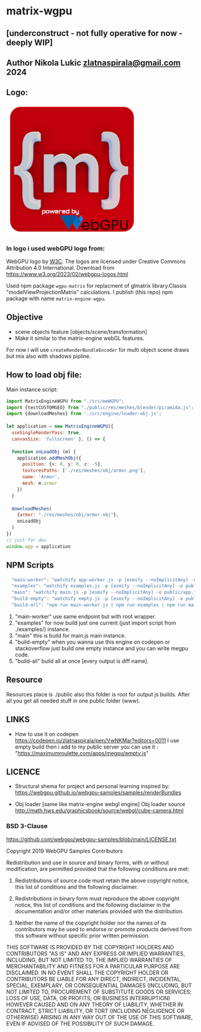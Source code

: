 # matrix-wgpu 
## [underconstruct - not fully operative for now - deeply WIP]
## Author Nikola Lukic zlatnaspirala@gmail.com 2024


## Logo:

<img width="350" height="350" src="https://github.com/zlatnaspirala/matrix-engine-wgpu/blob/main/public/res/icons/512.png?raw=true" />

### In logo i used webGPU logo from:
<span>WebGPU logo by <a href="https://www.w3.org/"><abbr title="World Wide Web Consortium">W3C</abbr></a></span>.
The logos are licensed under Creative Commons Attribution 4.0 International.
Download from https://www.w3.org/2023/02/webgpu-logos.html


Used npm package `wgpu-matrix` for replacment of glmatrix library.Classis "modelViewProjectionMatrix" calculations.
I publish (this repo) npm package with name `matrix-engine-wgpu`.

## Objective
  - scene objects feature [objects/scene/transformation]
  - Make it similar to the matrix-engine webGL features.

For now i will use `createRenderBundleEncoder` for multi object scene draws but mix also with shadows pipline.


## How to load obj file:
Main instance script:
```js
import MatrixEngineWGPU from "./src/meWGPU";
import {testCUSTOMGEO} from "./public/res/meshes/blender/piramida.js";
import {downloadMeshes} from './src/engine/loader-obj.js';

let application = new MatrixEngineWGPU({ 
  useSingleRenderPass: true,
  canvasSize: 'fullscreen' }, () => {

  function onLoadObj (m) {
    application.addMeshObj({
      position: {x: 0, y: 0, z: -5},
      texturesPaths: ['./res/meshes/obj/armor.png'],
      name: 'Armor',
      mesh: m.armor
    })
  }

  downloadMeshes(
    {armor: "./res/meshes/obj/armor.obj"},
    onLoadObj
  )
})
// just for dev
window.app = application
```

## NPM Scripts

```js
  "main-worker": "watchify app-worker.js -p [esmify --noImplicitAny] -o public/app-worker.js",
  "examples": "watchify examples.js -p [esmify --noImplicitAny] -o public/examples.js",
  "main": "watchify main.js -p [esmify --noImplicitAny] -o public/app.js",
  "build-empty": "watchify empty.js -p [esmify --noImplicitAny] -o public/empty.js",
  "build-all": "npm run main-worker.js | npm run examples | npm run main | npm run build-empty"
```

1) "main-worker" use same endpoint but with root wrapper.
2) "examples" for now build just one current (just import script from ./examples/) instance.
3) "main" this is build for main.js main instance.
4) "build-empty" when you wanna use this engine on codepen or stackoverflow just build one empty instance
   and you can write megpu code.
5) "build-all" build all at once [every output is diff name].

## Resource
 Resources place is ./public also this folder is root for output js builds.
 After all you get all needed stuff in one public folder (www).
 

## LINKS

 - How to use it on codepen
   https://codepen.io/zlatnaspirala/pen/VwNKMar?editors=0011
   I use empty build then i add to my public server you can use it :
   "https://maximumroulette.com/apps/megpu/empty.js"


## LICENCE

 - Structural shema for project and personal learning inspired by:
   https://webgpu.github.io/webgpu-samples/samples/renderBundles

 - Obj loader [same like matrix-engine webgl engine]
   Obj loader source http://math.hws.edu/graphicsbook/source/webgl/cube-camera.html

### BSD 3-Clause 

https://github.com/webgpu/webgpu-samples/blob/main/LICENSE.txt

Copyright 2019 WebGPU Samples Contributors

Redistribution and use in source and binary forms, with or without
modification, are permitted provided that the following conditions are met:

   1. Redistributions of source code must retain the above copyright notice,
      this list of conditions and the following disclaimer.

   2. Redistributions in binary form must reproduce the above copyright notice,
      this list of conditions and the following disclaimer in the documentation
      and/or other materials provided with the distribution.

   3. Neither the name of the copyright holder nor the names of its
      contributors may be used to endorse or promote products derived from this
      software without specific prior written permission.

THIS SOFTWARE IS PROVIDED BY THE COPYRIGHT HOLDERS AND CONTRIBUTORS "AS IS"
AND ANY EXPRESS OR IMPLIED WARRANTIES, INCLUDING, BUT NOT LIMITED TO, THE
IMPLIED WARRANTIES OF MERCHANTABILITY AND FITNESS FOR A PARTICULAR PURPOSE ARE
DISCLAIMED. IN NO EVENT SHALL THE COPYRIGHT HOLDER OR CONTRIBUTORS BE LIABLE
FOR ANY DIRECT, INDIRECT, INCIDENTAL, SPECIAL, EXEMPLARY, OR CONSEQUENTIAL
DAMAGES (INCLUDING, BUT NOT LIMITED TO, PROCUREMENT OF SUBSTITUTE GOODS OR
SERVICES; LOSS OF USE, DATA, OR PROFITS; OR BUSINESS INTERRUPTION) HOWEVER
CAUSED AND ON ANY THEORY OF LIABILITY, WHETHER IN CONTRACT, STRICT LIABILITY,
OR TORT (INCLUDING NEGLIGENCE OR OTHERWISE) ARISING IN ANY WAY OUT OF THE USE
OF THIS SOFTWARE, EVEN IF ADVISED OF THE POSSIBILITY OF SUCH DAMAGE.
